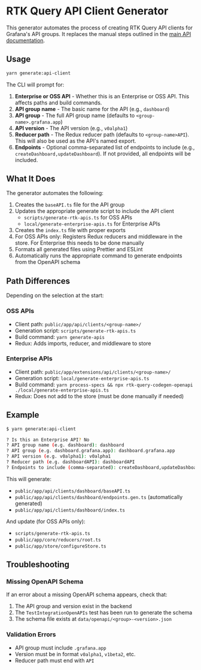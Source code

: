 # RTK Query API Client Generator

This generator automates the process of creating RTK Query API clients for Grafana's API groups. It replaces the manual steps outlined in the [main API documentation](../README.md).

## Usage

```bash
yarn generate:api-client
```

The CLI will prompt for:

1. **Enterprise or OSS API** - Whether this is an Enterprise or OSS API. This affects paths and build commands.
2. **API group name** - The basic name for the API (e.g., `dashboard`)
3. **API group** - The full API group name (defaults to `<group-name>.grafana.app`)
4. **API version** - The API version (e.g., `v0alpha1`)
5. **Reducer path** - The Redux reducer path (defaults to `<group-name>API`). This will also be used as the API's named export.
6. **Endpoints** - Optional comma-separated list of endpoints to include (e.g., `createDashboard,updateDashboard`). If not provided, all endpoints will be included.

## What It Does

The generator automates the following:

1. Creates the `baseAPI.ts` file for the API group
2. Updates the appropriate generate script to include the API client
   - `scripts/generate-rtk-apis.ts` for OSS APIs
   - `local/generate-enterprise-apis.ts` for Enterprise APIs
3. Creates the `index.ts` file with proper exports
4. For OSS APIs only: Registers Redux reducers and middleware in the store. For Enterprise this needs to be done manually
5. Formats all generated files using Prettier and ESLint
6. Automatically runs the appropriate command to generate endpoints from the OpenAPI schema

## Path Differences

Depending on the selection at the start:

### OSS APIs

- Client path: `public/app/api/clients/<group-name>/`
- Generation script: `scripts/generate-rtk-apis.ts`
- Build command: `yarn generate-apis`
- Redux: Adds imports, reducer, and middleware to store

### Enterprise APIs

- Client path: `public/app/extensions/api/clients/<group-name>/`
- Generation script: `local/generate-enterprise-apis.ts`
- Build command: `yarn process-specs && npx rtk-query-codegen-openapi ./local/generate-enterprise-apis.ts`
- Redux: Does not add to the store (must be done manually if needed)

## Example

```bash
$ yarn generate:api-client

? Is this an Enterprise API? No
? API group name (e.g. dashboard): dashboard
? API group (e.g. dashboard.grafana.app): dashboard.grafana.app
? API version (e.g. v0alpha1): v0alpha1
? Reducer path (e.g. dashboardAPI): dashboardAPI
? Endpoints to include (comma-separated): createDashboard,updateDashboard
```

This will generate:

- `public/app/api/clients/dashboard/baseAPI.ts`
- `public/app/api/clients/dashboard/endpoints.gen.ts` (automatically generated)
- `public/app/api/clients/dashboard/index.ts`

And update (for OSS APIs only):

- `scripts/generate-rtk-apis.ts`
- `public/app/core/reducers/root.ts`
- `public/app/store/configureStore.ts`

## Troubleshooting

### Missing OpenAPI Schema

If an error about a missing OpenAPI schema appears, check that:

1. The API group and version exist in the backend
2. The `TestIntegrationOpenAPIs` test has been run to generate the schema
3. The schema file exists at `data/openapi/<group>-<version>.json`

### Validation Errors

- API group must include `.grafana.app`
- Version must be in format `v0alpha1`, `v1beta2`, etc.
- Reducer path must end with `API`
